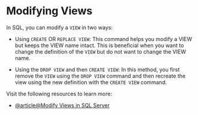 # Modifying Views

In SQL, you can modify a `VIEW` in two ways:

- Using `CREATE` OR `REPLACE VIEW`: This command helps you modify a VIEW but keeps the VIEW name intact. This is beneficial when you want to change the definition of the `VIEW` but do not want to change the VIEW name.

- Using the `DROP VIEW` and then `CREATE VIEW`: In this method, you first remove the `VIEW` using the `DROP VIEW` command and then recreate the view using the new definition with the `CREATE VIEW` command.

Visit the following resources to learn more:

- [@article@Modify Views in SQL Server](https://www.sqlshack.com/create-view-sql-modifying-views-in-sql-server/)
